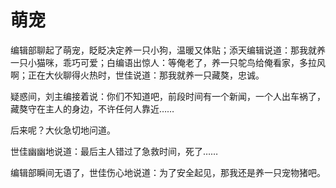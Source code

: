 # 萌宠

编辑部聊起了萌宠，眨眨决定养一只小狗，温暖又体贴；添天编辑说道：那我就养一只小猫咪，乖巧可爱；白编语出惊人：等俺老了，养一只鸵鸟给俺看家，多拉风啊；正在大伙聊得火热时，世佳说道：那我就养一只藏獒，忠诚。 

疑惑间，刘主编接着说：你们不知道吧，前段时间有一个新闻，一个人出车祸了，藏獒守在主人的身边，不许任何人靠近…… 

后来呢？大伙急切地问道。 

世佳幽幽地说道：最后主人错过了急救时间，死了…… 

编辑部瞬间无语了，世佳伤心地说道：为了安全起见，那我还是养一只宠物猪吧。
